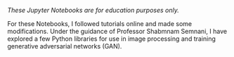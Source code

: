 *These Jupyter Notebooks are for education purposes only.*

For these Notebooks, I followed tutorials online and made some modifications. 
Under the guidance of Professor Shabmnam Semnani, I have explored a few Python libraries for use in image processing and training generative adversarial networks (GAN). 
